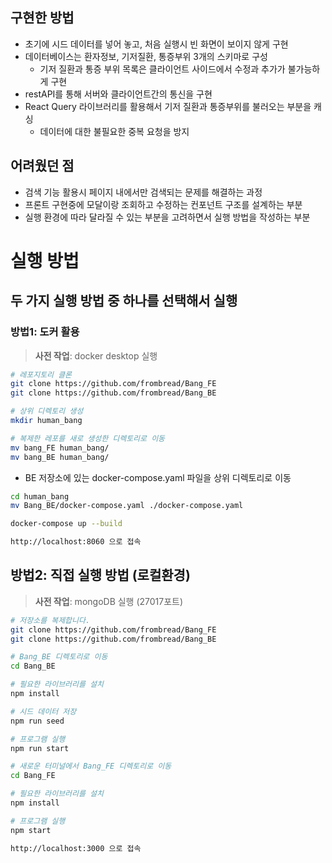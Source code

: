 ## 구현한 방법

- 초기에 시드 데이터를 넣어 놓고, 처음 실행시 빈 화면이 보이지 않게 구현
- 데이터베이스는  환자정보, 기저질환, 통증부위 3개의 스키마로 구성
    - 기저 질환과 통증 부위 목록은 클라이언트 사이드에서 수정과 추가가 불가능하게 구현
- restAPI를 통해 서버와 클라이언트간의 통신을 구현
- React Query 라이브러리를 활용해서 기저 질환과 통증부위를 불러오는 부분을 캐싱
    - 데이터에 대한 불필요한 중복 요청을 방지

## 어려웠던 점

- 검색 기능 활용시 페이지 내에서만 검색되는 문제를 해결하는 과정
- 프론트 구현중에 모달이랑 조회하고 수정하는 컨포넌트 구조를 설계하는 부분
- 실행 환경에 따라 달라질 수 있는 부분을 고려하면서 실행 방법을 작성하는 부분

# 실행 방법

## 두 가지 실행 방법 중 하나를 선택해서 실행

### 방법1: 도커 활용

> **사전 작업**:  docker desktop 실행
> 

```bash
# 레포지토리 클론
git clone https://github.com/frombread/Bang_FE
git clone https://github.com/frombread/Bang_BE
```

```bash
# 상위 디렉토리 생성
mkdir human_bang

# 복제한 레포를 새로 생성한 디렉토리로 이동
mv bang_FE human_bang/
mv bang_BE human_bang/
```

- BE 저장소에 있는 docker-compose.yaml 파일을 상위 디렉토리로 이동

```bash
cd human_bang
mv Bang_BE/docker-compose.yaml ./docker-compose.yaml
```

```bash
docker-compose up --build
```

```bash
http://localhost:8060 으로 접속
```

## 방법2: 직접 실행 방법 (로컬환경)

> **사전 작업**: mongoDB 실행 (27017포트)
> 

```bash
# 저장소를 복제합니다.
git clone https://github.com/frombread/Bang_FE
git clone https://github.com/frombread/Bang_BE
```

```bash
# Bang_BE 디렉토리로 이동
cd Bang_BE

# 필요한 라이브러리를 설치
npm install

# 시드 데이터 저장
npm run seed

# 프로그램 실행
npm run start
```

```bash
# 새로운 터미널에서 Bang_FE 디렉토리로 이동
cd Bang_FE

# 필요한 라이브러리를 설치
npm install

# 프로그램 실행
npm start
```

```bash
http://localhost:3000 으로 접속
```

